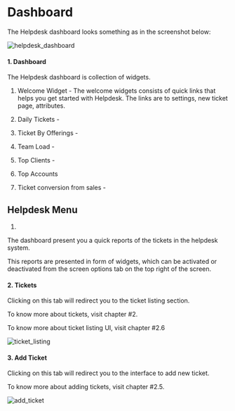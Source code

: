 # Dashboard

The Helpdesk dashboard looks something as in the screenshot below:

![helpdesk_dashboard](https://cloud.githubusercontent.com/assets/9676513/6571421/3a121e1e-c72e-11e4-9599-e23eb2ddc494.png)

#### 1. Dashboard

The Helpdesk dashboard is collection of widgets.

1. Welcome Widget -  The welcome widgets consists of quick links that helps you get started with Helpdesk. The links are to settings, new ticket page, attributes.

2. Daily Tickets -

3. Ticket By Offerings -

4. Team Load -

5. Top Clients -

6. Top Accounts

7. Ticket conversion from sales -

## Helpdesk Menu
1. 

The dashboard present you a quick reports of the tickets in the helpdesk system.

This reports are presented in form of widgets, which can be activated or deactivated from the screen options tab on the top right of the screen.

#### 2. Tickets

Clicking on this tab will redirect you to the ticket listing section.

To know more about tickets, visit chapter #2.

To know more about ticket listing UI, visit chapter #2.6

![ticket_listing](https://cloud.githubusercontent.com/assets/9676513/6571364/9b6d6c8c-c72d-11e4-9488-847bc46c6b4d.png)


#### 3. Add Ticket

Clicking on this tab will redirect you to the interface to add new ticket.

To know more about adding tickets, visit chapter #2.5.

![add_ticket](https://cloud.githubusercontent.com/assets/9676513/6571362/9b215176-c72d-11e4-8480-8307b474d3b4.png)

